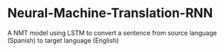 # Neural-Machine-Translation-RNN
A NMT model using LSTM to convert a sentence from source language (Spanish) to target language (English)
